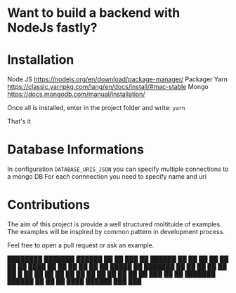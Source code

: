 # Want to build a backend with NodeJs fastly?

# Installation
Node JS https://nodejs.org/en/download/package-manager/
Packager Yarn https://classic.yarnpkg.com/lang/en/docs/install/#mac-stable
Mongo https://docs.mongodb.com/manual/installation/

Once all is installed, enter in the project folder and write:
`yarn`

That's it


# Database Informations

In configuration `DATABASE_URIS_JSON` you can specify multiple connections to a mongo DB
For each connnection you need to specify name and uri

# Contributions 

The aim of this project is provide a well structured moltituide of examples.
The examples will be inspired by common pattern in development process.

Feel free to open a pull request or ask an example.



████████ ███████  ██████ ██   ██ ███    ██  ██████  ██     ██ 
   ██    ██      ██      ██   ██ ████   ██ ██    ██ ██     ██ 
   ██    █████   ██      ███████ ██ ██  ██ ██    ██ ██  █  ██ 
   ██    ██      ██      ██   ██ ██  ██ ██ ██    ██ ██ ███ ██ 
   ██    ███████  ██████ ██   ██ ██   ████  ██████   ███ ███  
